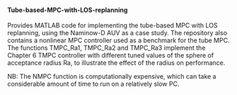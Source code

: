 #### Tube-based-MPC-with-LOS-replanning

Provides MATLAB code for implementing the tube-based MPC with LOS replanning, using the Naminow-D AUV as a case study. The repository also contains a nonlinear MPC controller used as a benchmark for the tube MPC. The functions TMPC\_Ra1, TMPC\_Ra2 and TMPC\_Ra3 implement the Chapter 6 TMPC controller with different tuned values of the sphere of acceptance radius Ra, to illustrate the effect of the radius on performance.

NB: The NMPC function is computationally expensive, which can take a considerable amount of time to run on a relatively slow PC.

